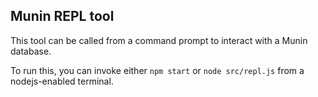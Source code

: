 ## Munin REPL tool

This tool can be called from a command prompt to interact with a Munin database.

To run this, you can invoke either ```npm start``` or ```node src/repl.js``` from a nodejs-enabled terminal.
